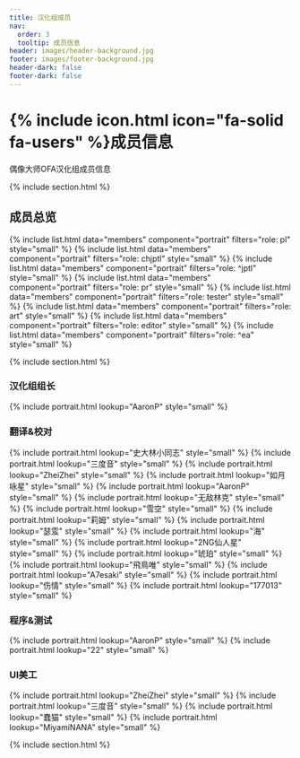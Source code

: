 ```yaml
---
title: 汉化组成员
nav:
  order: 3
  tooltip: 成员信息
header: images/header-background.jpg
footer: images/footer-background.jpg
header-dark: false
footer-dark: false
---
```


# {% include icon.html icon="fa-solid fa-users" %}成员信息

偶像大师OFA汉化组成员信息

{% include section.html %}
## 成员总览
<div class="portrait-wrapper-alignleft">
{% include list.html data="members" component="portrait" filters="role: pl" style="small"  %}
{% include list.html data="members" component="portrait" filters="role: chjptl" style="small" %}
{% include list.html data="members" component="portrait" filters="role: ^jptl" style="small" %}
{% include list.html data="members" component="portrait" filters="role: pr" style="small" %}
{% include list.html data="members" component="portrait" filters="role: tester" style="small" %}
{% include list.html data="members" component="portrait" filters="role: art" style="small" %}
{% include list.html data="members" component="portrait" filters="role: editor" style="small" %}
{% include list.html data="members" component="portrait" filters="role: ^ea" style="small" %}
</div>

{% include section.html %}
### 汉化组组长

{% include portrait.html lookup="AaronP" style="small" %}

### 翻译&校对

{% include portrait.html lookup="史大林小同志" style="small" %}
{% include portrait.html lookup="三度音" style="small" %}
{% include portrait.html lookup="ZheiZhei" style="small" %}
{% include portrait.html lookup="如月咏星" style="small" %}
{% include portrait.html lookup="AaronP" style="small" %}
{% include portrait.html lookup="无敌林克" style="small" %}
{% include portrait.html lookup="雪空" style="small" %}
{% include portrait.html lookup="莉姆" style="small" %}
{% include portrait.html lookup="瑟雭" style="small" %}
{% include portrait.html lookup="海" style="small" %}
{% include portrait.html lookup="2NG仙人星" style="small" %}
{% include portrait.html lookup="琥珀" style="small" %}
{% include portrait.html lookup="飛鳥唯" style="small" %}
{% include portrait.html lookup="A7esaki" style="small" %}
{% include portrait.html lookup="伤情" style="small" %}
{% include portrait.html lookup="177013" style="small" %}

### 程序&测试

{% include portrait.html lookup="AaronP" style="small" %}
{% include portrait.html lookup="22" style="small" %}

### UI美工

{% include portrait.html lookup="ZheiZhei" style="small" %}
{% include portrait.html lookup="三度音" style="small" %}
{% include portrait.html lookup="蠢猫" style="small" %}
{% include portrait.html lookup="MiyamiNANA" style="small" %}


{% include section.html %}